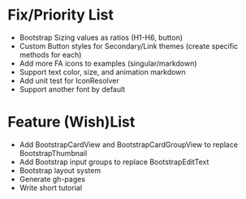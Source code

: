 Fix/Priority List
=============

* Bootstrap Sizing values as ratios (H1-H6, button)
* Custom Button styles for Secondary/Link themes (create specific methods for each)
* Add more FA icons to examples (singular/markdown)
* Support text color, size, and animation markdown
* Add unit test for IconResolver
* Support another font by default

Feature (Wish)List
=============

* Add BootstrapCardView and BootstrapCardGroupView to replace BootstrapThumbnail
* Add Bootstrap input groups to replace BootstrapEditText
* Bootstrap layout system
* Generate gh-pages
* Write short tutorial
